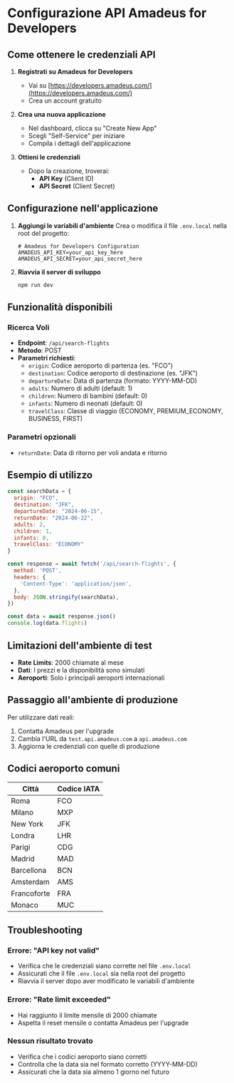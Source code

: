 # Configurazione API Amadeus for Developers

## Come ottenere le credenziali API

1. **Registrati su Amadeus for Developers**
   - Vai su [https://developers.amadeus.com/](https://developers.amadeus.com/)
   - Crea un account gratuito

2. **Crea una nuova applicazione**
   - Nel dashboard, clicca su "Create New App"
   - Scegli "Self-Service" per iniziare
   - Compila i dettagli dell'applicazione

3. **Ottieni le credenziali**
   - Dopo la creazione, troverai:
     - **API Key** (Client ID)
     - **API Secret** (Client Secret)

## Configurazione nell'applicazione

1. **Aggiungi le variabili d'ambiente**
   Crea o modifica il file `.env.local` nella root del progetto:

   ```env
   # Amadeus for Developers Configuration
   AMADEUS_API_KEY=your_api_key_here
   AMADEUS_API_SECRET=your_api_secret_here
   ```

2. **Riavvia il server di sviluppo**
   ```bash
   npm run dev
   ```

## Funzionalità disponibili

### Ricerca Voli
- **Endpoint**: `/api/search-flights`
- **Metodo**: POST
- **Parametri richiesti**:
  - `origin`: Codice aeroporto di partenza (es. "FCO")
  - `destination`: Codice aeroporto di destinazione (es. "JFK")
  - `departureDate`: Data di partenza (formato: YYYY-MM-DD)
  - `adults`: Numero di adulti (default: 1)
  - `children`: Numero di bambini (default: 0)
  - `infants`: Numero di neonati (default: 0)
  - `travelClass`: Classe di viaggio (ECONOMY, PREMIUM_ECONOMY, BUSINESS, FIRST)

### Parametri opzionali
- `returnDate`: Data di ritorno per voli andata e ritorno

## Esempio di utilizzo

```javascript
const searchData = {
  origin: "FCO",
  destination: "JFK", 
  departureDate: "2024-06-15",
  returnDate: "2024-06-22",
  adults: 2,
  children: 1,
  infants: 0,
  travelClass: "ECONOMY"
}

const response = await fetch('/api/search-flights', {
  method: 'POST',
  headers: {
    'Content-Type': 'application/json',
  },
  body: JSON.stringify(searchData),
})

const data = await response.json()
console.log(data.flights)
```

## Limitazioni dell'ambiente di test

- **Rate Limits**: 2000 chiamate al mese
- **Dati**: I prezzi e la disponibilità sono simulati
- **Aeroporti**: Solo i principali aeroporti internazionali

## Passaggio all'ambiente di produzione

Per utilizzare dati reali:
1. Contatta Amadeus per l'upgrade
2. Cambia l'URL da `test.api.amadeus.com` a `api.amadeus.com`
3. Aggiorna le credenziali con quelle di produzione

## Codici aeroporto comuni

| Città | Codice IATA |
|-------|-------------|
| Roma | FCO |
| Milano | MXP |
| New York | JFK |
| Londra | LHR |
| Parigi | CDG |
| Madrid | MAD |
| Barcellona | BCN |
| Amsterdam | AMS |
| Francoforte | FRA |
| Monaco | MUC |

## Troubleshooting

### Errore: "API key not valid"
- Verifica che le credenziali siano corrette nel file `.env.local`
- Assicurati che il file `.env.local` sia nella root del progetto
- Riavvia il server dopo aver modificato le variabili d'ambiente

### Errore: "Rate limit exceeded"
- Hai raggiunto il limite mensile di 2000 chiamate
- Aspetta il reset mensile o contatta Amadeus per l'upgrade

### Nessun risultato trovato
- Verifica che i codici aeroporto siano corretti
- Controlla che la data sia nel formato corretto (YYYY-MM-DD)
- Assicurati che la data sia almeno 1 giorno nel futuro
